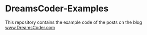 # DreamsCoder-Examples
This repository contains the example code of the posts on the blog www.DreamsCoder.com
